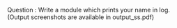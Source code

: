 Question :
 Write a module which prints your name in log.<br/>
 (Output screenshots are available in output_ss.pdf)
